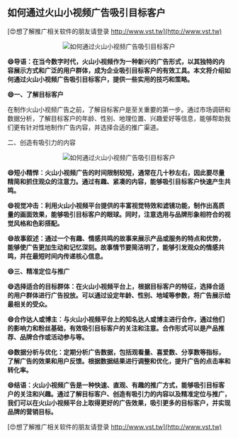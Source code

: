 ## **如何通过火山小视频广告吸引目标客户**

[😍想了解推广相关软件的朋友请登录 http://www.vst.tw](http://www.vst.tw)

 <center><img src="https://vst.tw/MP4/tuiguang/png/1.png" alt="如何通过火山小视频广告吸引目标客户"></center>

**😄导语：在当今数字时代，火山小视频作为一种新兴的广告形式，以其独特的内容展示方式和广泛的用户群体，成为企业吸引目标客户的有效工具。本文将介绍如何通过火山小视频广告吸引目标客户，提供一些实用的技巧和策略。**

**😄一、了解目标客户**

在制作火山小视频广告之前，了解目标客户是至关重要的第一步。通过市场调研和数据分析，了解目标客户的年龄、性别、地理位置、兴趣爱好等信息，能够帮助我们更有针对性地制作广告内容，并选择合适的推广渠道。

二、创造有吸引力的内容

 <center><img src="https://vst.tw/MP4/tuiguang/png/7.png" alt="如何通过火山小视频广告吸引目标客户"></center>

**😄短小精悍：火山小视频广告的时间限制较短，通常在几十秒左右，因此要尽量精简和抓住观众的注意力。通过有趣、紧凑的内容，能够吸引目标客户快速产生共鸣。**

**😄视觉冲击：利用火山小视频平台提供的丰富视觉特效和滤镜功能，制作出高质量的画面效果，能够吸引目标客户的眼球。同时，注意选用与品牌形象相符合的视觉风格和色彩搭配。**

**😄故事叙述：通过一个有趣、情感共鸣的故事来展示产品或服务的特点和优势，能够使广告更加生动和记忆深刻。故事情节要简洁明了，能够引发观众的情感共鸣，并在最短时间内传递核心信息。**

**😄三、精准定位与推广**

**😄选择适合的目标群体：在火山小视频平台上，根据目标客户的特征，选择合适的用户群体进行广告投放。可以通过设定年龄、性别、地域等参数，将广告展示给最相关的受众。**

**😄合作达人或博主：与火山小视频平台上的知名达人或博主进行合作，通过他们的影响力和粉丝基础，有效吸引目标客户的关注和注意。合作形式可以是产品推荐、品牌合作或活动参与等。**

**😄数据分析与优化：定期分析广告数据，包括观看量、喜爱数、分享数等指标，了解广告的效果和用户反馈。根据数据结果进行调整和优化，提升广告的点击率和转化率。**

**😄结语：火山小视频广告是一种快速、直观、有趣的推广方式，能够吸引目标客户的关注和兴趣。通过了解目标客户、创造有吸引力的内容以及精准定位与推广，我们可以在火山小视频平台上取得更好的广告效果，吸引更多的目标客户，并实现品牌的营销目标。**

[😍想了解推广相关软件的朋友请登录 http://www.vst.tw](http://www.vst.tw)



